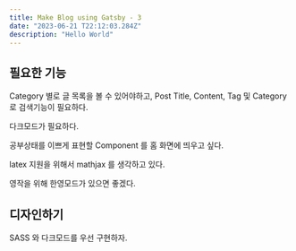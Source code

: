 ```yaml
---
title: Make Blog using Gatsby - 3
date: "2023-06-21 T22:12:03.284Z"
description: "Hello World"
---
```



## 필요한 기능

Category 별로 글 목록을 볼 수 있어야하고, Post Title, Content, Tag 및 Category 로 검색기능이 필요하다.

다크모드가 필요하다.

공부상태를 이쁘게 표현할 Component 를 홈 화면에 띄우고 싶다.

latex 지원을 위해서 mathjax 를 생각하고 있다.

영작을 위해 한영모드가 있으면 좋겠다. 

## 디자인하기

SASS 와 다크모드를 우선 구현하자.

